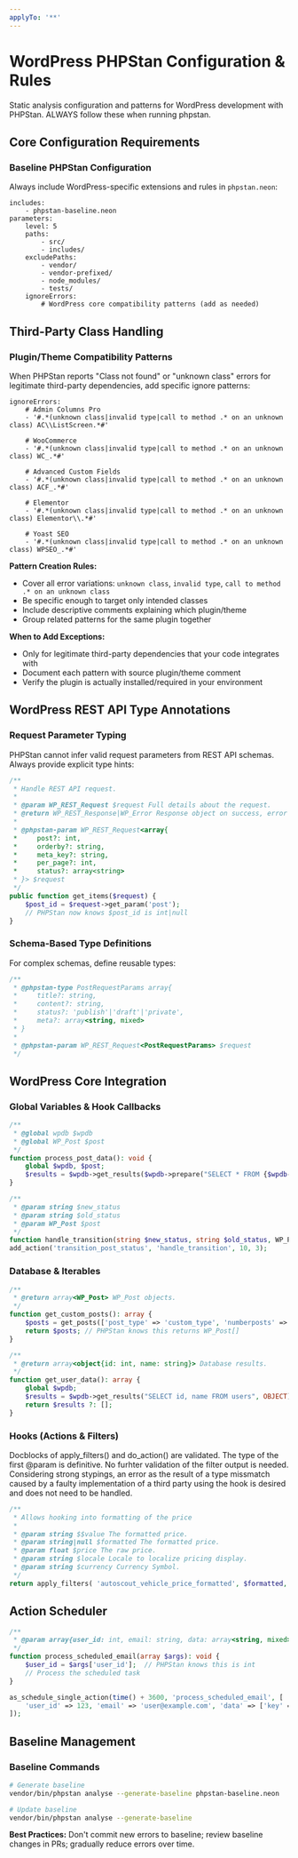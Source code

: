 ```yaml
---
applyTo: '**'
---
```

# WordPress PHPStan Configuration & Rules

Static analysis configuration and patterns for WordPress development with PHPStan. ALWAYS follow these when running phpstan.

## Core Configuration Requirements

### Baseline PHPStan Configuration
Always include WordPress-specific extensions and rules in `phpstan.neon`:

```neon
includes:
    - phpstan-baseline.neon
parameters:
    level: 5
    paths:
        - src/
        - includes/
    excludePaths:
        - vendor/
        - vendor-prefixed/
        - node_modules/
        - tests/
    ignoreErrors:
        # WordPress core compatibility patterns (add as needed)
```

## Third-Party Class Handling

### Plugin/Theme Compatibility Patterns
When PHPStan reports "Class not found" or "unknown class" errors for legitimate third-party dependencies, add specific ignore patterns:

```neon
ignoreErrors:
    # Admin Columns Pro
    - '#.*(unknown class|invalid type|call to method .* on an unknown class) AC\\ListScreen.*#'
    
    # WooCommerce
    - '#.*(unknown class|invalid type|call to method .* on an unknown class) WC_.*#'
    
    # Advanced Custom Fields
    - '#.*(unknown class|invalid type|call to method .* on an unknown class) ACF_.*#'
    
    # Elementor
    - '#.*(unknown class|invalid type|call to method .* on an unknown class) Elementor\\.*#'
    
    # Yoast SEO
    - '#.*(unknown class|invalid type|call to method .* on an unknown class) WPSEO_.*#'
```

**Pattern Creation Rules:**
- Cover all error variations: `unknown class`, `invalid type`, `call to method .* on an unknown class`
- Be specific enough to target only intended classes
- Include descriptive comments explaining which plugin/theme
- Group related patterns for the same plugin together

**When to Add Exceptions:**
- Only for legitimate third-party dependencies that your code integrates with
- Document each pattern with source plugin/theme comment
- Verify the plugin is actually installed/required in your environment

## WordPress REST API Type Annotations

### Request Parameter Typing
PHPStan cannot infer valid request parameters from REST API schemas. Always provide explicit type hints:

```php
/**
 * Handle REST API request.
 *
 * @param WP_REST_Request $request Full details about the request.
 * @return WP_REST_Response|WP_Error Response object on success, error on failure.
 *
 * @phpstan-param WP_REST_Request<array{
 *     post?: int, 
 *     orderby?: string, 
 *     meta_key?: string,
 *     per_page?: int,
 *     status?: array<string>
 * }> $request
 */
public function get_items($request) {
    $post_id = $request->get_param('post');
    // PHPStan now knows $post_id is int|null
}
```

### Schema-Based Type Definitions
For complex schemas, define reusable types:

```php
/**
 * @phpstan-type PostRequestParams array{
 *     title?: string,
 *     content?: string,
 *     status?: 'publish'|'draft'|'private',
 *     meta?: array<string, mixed>
 * }
 * 
 * @phpstan-param WP_REST_Request<PostRequestParams> $request
 */
```

## WordPress Core Integration

### Global Variables & Hook Callbacks
```php
/**
 * @global wpdb $wpdb
 * @global WP_Post $post
 */
function process_post_data(): void {
    global $wpdb, $post;
    $results = $wpdb->get_results($wpdb->prepare("SELECT * FROM {$wpdb->posts} WHERE post_parent = %d", $post->ID));
}

/**
 * @param string $new_status
 * @param string $old_status 
 * @param WP_Post $post
 */
function handle_transition(string $new_status, string $old_status, WP_Post $post): void { /* ... */ }
add_action('transition_post_status', 'handle_transition', 10, 3);
```

### Database & Iterables
```php
/**
 * @return array<WP_Post> WP_Post objects.
 */
function get_custom_posts(): array {
    $posts = get_posts(['post_type' => 'custom_type', 'numberposts' => -1]);
    return $posts; // PHPStan knows this returns WP_Post[]
}

/**
 * @return array<object{id: int, name: string}> Database results.
 */
function get_user_data(): array {
    global $wpdb;
    $results = $wpdb->get_results("SELECT id, name FROM users", OBJECT);
    return $results ?: [];
}
```

### Hooks (Actions & Filters)
Docblocks of apply_filters() and do_action() are validated. The type of the first @param is definitive. No furhter validation of the filter output is needed. Considering strong stypings, an error as the result of a type missmatch caused by a faulty implementation of a third party using the hook is desired and does not need to be handled.

```php
/**
 * Allows hooking into formatting of the price
 *
 * @param string $$value The formatted price.
 * @param string|null $formatted The formatted price.
 * @param float $price The raw price.
 * @param string $locale Locale to localize pricing display.
 * @param string $currency Currency Symbol.
 */
return apply_filters( 'autoscout_vehicle_price_formatted', $formatted, $price, $locale, $currency );
```

## Action Scheduler
```php
/**
 * @param array{user_id: int, email: string, data: array<string, mixed>} $args
 */
function process_scheduled_email(array $args): void {
    $user_id = $args['user_id'];  // PHPStan knows this is int
    // Process the scheduled task
}

as_schedule_single_action(time() + 3600, 'process_scheduled_email', [
    'user_id' => 123, 'email' => 'user@example.com', 'data' => ['key' => 'value']
]);
```

## Baseline Management

### Baseline Commands
```bash
# Generate baseline
vendor/bin/phpstan analyse --generate-baseline phpstan-baseline.neon

# Update baseline
vendor/bin/phpstan analyse --generate-baseline
```

**Best Practices:** Don't commit new errors to baseline; review baseline changes in PRs; gradually reduce errors over time.